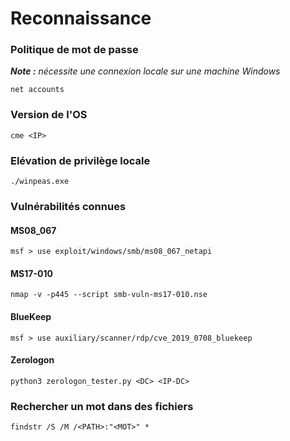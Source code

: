 # Reconnaissance

### Politique de mot de passe

_**Note :** nécessite une connexion locale sur une machine Windows_

```
net accounts
```

### Version de l'OS

```
cme <IP>
```

### Elévation de privilège locale

```
./winpeas.exe
```

### Vulnérabilités connues

#### MS08\_067

```
msf > use exploit/windows/smb/ms08_067_netapi
```

#### MS17-010

```
nmap -v -p445 --script smb-vuln-ms17-010.nse
```

#### BlueKeep

```
msf > use auxiliary/scanner/rdp/cve_2019_0708_bluekeep
```

#### Zerologon

```
python3 zerologon_tester.py <DC> <IP-DC>
```

### Rechercher un mot dans des fichiers

```
findstr /S /M /<PATH>:"<MOT>" *
```
